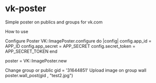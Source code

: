vk-poster
=========
Simple poster on publics and groups for vk.com

How to use

Configure Poster
  VK::ImagePoster.configure do |config|
    config.app_id = APP_ID
    config.app_secret = APP_SECRET
    config.secret_token  = APP_SECRET_TOKEN
  end

  poster = VK::ImagePoster.new

Change group or public
  gid = '31644851'
Upload image on group wall
  poster.wall_post(gid , "test2.jpg")
